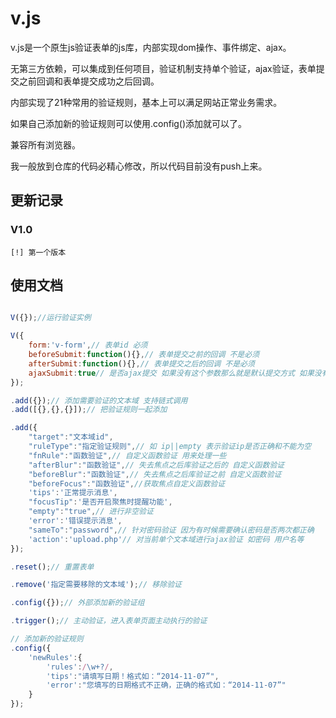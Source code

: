 v.js
====

v.js是一个原生js验证表单的js库，内部实现dom操作、事件绑定、ajax。

无第三方依赖，可以集成到任何项目，验证机制支持单个验证，ajax验证，表单提交之前回调和表单提交成功之后回调。

内部实现了21种常用的验证规则，基本上可以满足网站正常业务需求。

如果自己添加新的验证规则可以使用.config()添加就可以了。

兼容所有浏览器。

我一般放到仓库的代码必精心修改，所以代码目前没有push上来。

## 更新记录

### V1.0

    [!] 第一个版本

## 使用文档

```javascript

V({});//运行验证实例

V({
    form:'v-form',// 表单id 必须
    beforeSubmit:function(){},// 表单提交之前的回调 不是必须
    afterSubmit:function(){},// 表单提交之后的回调 不是必须
    ajaxSubmit:true// 是否ajax提交 如果没有这个参数那么就是默认提交方式 如果没有特殊情况建议默认提交方式
});

.add({});// 添加需要验证的文本域 支持链式调用
.add([{},{},{}]);// 把验证规则一起添加

.add({
    "target":"文本域id",
    "ruleType":"指定验证规则",// 如 ip||empty 表示验证ip是否正确和不能为空
    "fnRule":"函数验证",// 自定义函数验证 用来处理一些
    "afterBlur":"函数验证",// 失去焦点之后库验证之后的 自定义函数验证
    "beforeBlur":"函数验证",// 失去焦点之后库验证之前 自定义函数验证
    "beforeFocus":"函数验证",//获取焦点自定义函数验证
    'tips':'正常提示消息',
    "focusTip":'是否开启聚焦时提醒功能',
    "empty":"true",// 进行非空验证
    'error':'错误提示消息',
    "sameTo":"password",// 针对密码验证 因为有时候需要确认密码是否两次都正确
    'action':'upload.php'// 对当前单个文本域进行ajax验证 如密码 用户名等
});

.reset();// 重置表单

.remove('指定需要移除的文本域');// 移除验证

.config({});// 外部添加新的验证组

.trigger();// 主动验证，进入表单页面主动执行的验证

// 添加新的验证规则
.config({
    'newRules':{
        'rules':/\w+?/,
        'tips':"请填写日期！格式如：“2014-11-07”",
        'error':"您填写的日期格式不正确，正确的格式如：“2014-11-07”"
    }
});

```